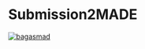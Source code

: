 # Submission2MADE

[![bagasmad](https://circleci.com/gh/bagasmad/Submission2MADE.svg?style=shield)](https://circleci.com/gh/bagasmad/Submission2MADE)
